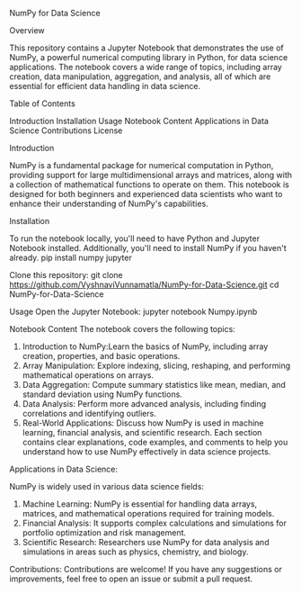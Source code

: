 NumPy for Data Science


Overview

This repository contains a Jupyter Notebook that demonstrates the use of NumPy, a powerful numerical computing library in Python, for data science applications. The notebook covers a wide range of topics, including array creation, data manipulation, aggregation, and analysis, all of which are essential for efficient data handling in data science.


Table of Contents

Introduction
Installation
Usage
Notebook Content
Applications in Data Science
Contributions
License


Introduction

NumPy is a fundamental package for numerical computation in Python, providing support for large multidimensional arrays and matrices, along with a collection of mathematical functions to operate on them. This notebook is designed for both beginners and experienced data scientists who want to enhance their understanding of NumPy's capabilities.

Installation

To run the notebook locally, you'll need to have Python and Jupyter Notebook installed. Additionally, you'll need to install NumPy if you haven't already.
pip install numpy jupyter

Clone this repository:
git clone https://github.com/VyshnaviVunnamatla/NumPy-for-Data-Science.git cd NumPy-for-Data-Science

Usage
Open the Jupyter Notebook:
jupyter notebook Numpy.ipynb

Notebook Content
The notebook covers the following topics:

1. Introduction to NumPy:Learn the basics of NumPy, including array creation, properties, and basic operations.
2. Array Manipulation: Explore indexing, slicing, reshaping, and performing mathematical operations on arrays.
3. Data Aggregation: Compute summary statistics like mean, median, and standard deviation using NumPy functions.
4. Data Analysis: Perform more advanced analysis, including finding correlations and identifying outliers.
5. Real-World Applications: Discuss how NumPy is used in machine learning, financial analysis, and scientific research.
Each section contains clear explanations, code examples, and comments to help you understand how to use NumPy effectively in data science projects.

Applications in Data Science:

NumPy is widely used in various data science fields:

1. Machine Learning: NumPy is essential for handling data arrays, matrices, and mathematical operations required for training models.
2. Financial Analysis: It supports complex calculations and simulations for portfolio optimization and risk management.
3. Scientific Research: Researchers use NumPy for data analysis and simulations in areas such as physics, chemistry, and biology.

Contributions:
Contributions are welcome! If you have any suggestions or improvements, feel free to open an issue or submit a pull request.


